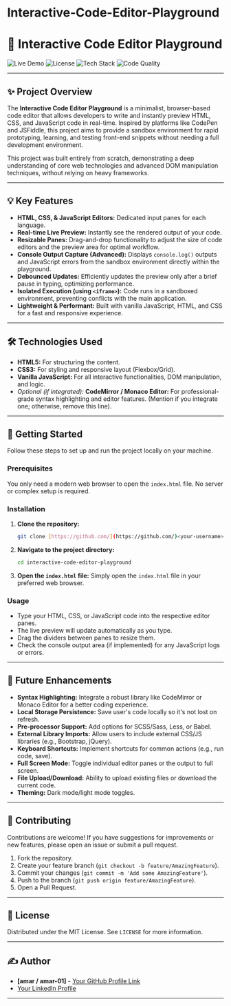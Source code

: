 # Interactive-Code-Editor-Playground
# 🚀 Interactive Code Editor Playground

![Live Demo](https://img.shields.io/badge/Live%20Demo-Available-brightgreen?style=for-the-badge&logo=vercel)
![License](https://img.shields.io/badge/License-MIT-blue.svg?style=for-the-badge)
![Tech Stack](https://img.shields.io/badge/Tech-HTML%2FCSS%2FJS-orange?style=for-the-badge&logo=javascript)
![Code Quality](https.img.shields.io/badge/Code%20Quality-Clean%20&%20Modular-green?style=for-the-badge)

---

## ✨ Project Overview

The **Interactive Code Editor Playground** is a minimalist, browser-based code editor that allows developers to write and instantly preview HTML, CSS, and JavaScript code in real-time. Inspired by platforms like CodePen and JSFiddle, this project aims to provide a sandbox environment for rapid prototyping, learning, and testing front-end snippets without needing a full development environment.

This project was built entirely from scratch, demonstrating a deep understanding of core web technologies and advanced DOM manipulation techniques, without relying on heavy frameworks.

---

## 💡 Key Features

* **HTML, CSS, & JavaScript Editors:** Dedicated input panes for each language.
* **Real-time Live Preview:** Instantly see the rendered output of your code.
* **Resizable Panes:** Drag-and-drop functionality to adjust the size of code editors and the preview area for optimal workflow.
* **Console Output Capture (Advanced):** Displays `console.log()` outputs and JavaScript errors from the sandbox environment directly within the playground.
* **Debounced Updates:** Efficiently updates the preview only after a brief pause in typing, optimizing performance.
* **Isolated Execution (using `<iframe>`):** Code runs in a sandboxed environment, preventing conflicts with the main application.
* **Lightweight & Performant:** Built with vanilla JavaScript, HTML, and CSS for a fast and responsive experience.

---

## 🛠️ Technologies Used

* **HTML5:** For structuring the content.
* **CSS3:** For styling and responsive layout (Flexbox/Grid).
* **Vanilla JavaScript:** For all interactive functionalities, DOM manipulation, and logic.
* *Optional (if integrated):* **CodeMirror / Monaco Editor:** For professional-grade syntax highlighting and editor features. (Mention if you integrate one; otherwise, remove this line).

---

## 🚀 Getting Started

Follow these steps to set up and run the project locally on your machine.

### Prerequisites

You only need a modern web browser to open the `index.html` file. No server or complex setup is required.

### Installation

1.  **Clone the repository:**
    ```bash
    git clone [https://github.com/](https://github.com/)<your-username>/interactive-code-editor-playground.git
    ```
2.  **Navigate to the project directory:**
    ```bash
    cd interactive-code-editor-playground
    ```
3.  **Open the `index.html` file:**
    Simply open the `index.html` file in your preferred web browser.

### Usage

* Type your HTML, CSS, or JavaScript code into the respective editor panes.
* The live preview will update automatically as you type.
* Drag the dividers between panes to resize them.
* Check the console output area (if implemented) for any JavaScript logs or errors.

---
## 🔮 Future Enhancements

* **Syntax Highlighting:** Integrate a robust library like CodeMirror or Monaco Editor for a better coding experience.
* **Local Storage Persistence:** Save user's code locally so it's not lost on refresh.
* **Pre-processor Support:** Add options for SCSS/Sass, Less, or Babel.
* **External Library Imports:** Allow users to include external CSS/JS libraries (e.g., Bootstrap, jQuery).
* **Keyboard Shortcuts:** Implement shortcuts for common actions (e.g., run code, save).
* **Full Screen Mode:** Toggle individual editor panes or the output to full screen.
* **File Upload/Download:** Ability to upload existing files or download the current code.
* **Theming:** Dark mode/light mode toggles.

---

## 🤝 Contributing

Contributions are welcome! If you have suggestions for improvements or new features, please open an issue or submit a pull request.

1.  Fork the repository.
2.  Create your feature branch (`git checkout -b feature/AmazingFeature`).
3.  Commit your changes (`git commit -m 'Add some AmazingFeature'`).
4.  Push to the branch (`git push origin feature/AmazingFeature`).
5.  Open a Pull Request.

---

## 📄 License

Distributed under the MIT License. See `LICENSE` for more information.

---

## ✍️ Author

* **[amar / amar-01]** - [Your GitHub Profile Link](https://github.com/amar-01)
* [Your LinkedIn Profile ](https://www.linkedin.com/in/amara-narayan-548740186/)
  

---

